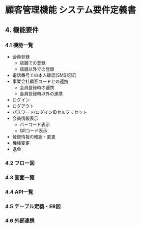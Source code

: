 # 顧客管理機能 システム要件定義書

## 4. 機能要件
### 4.1 機能一覧
* 会員登録
  * 店舗での登録
  * 店舗以外での登録
* 電話番号での本人確認(SMS認証)
* 事業会社顧客コードとの連携
  * 会員登録時の連携
  * 会員登録時以外の連携
* ログイン
* ログアウト
* パスワード/ログインIDセルフリセット
* 会員情報表示
  * バーコード表示
  * QRコード表示
* 登録情報の確認・変更
* 機種変更
* 退会

### 4.2 フロー図

### 4.3 画面一覧 

### 4.4 API一覧 

### 4.5 テーブル定義・ER図 

### 4.6 外部連携 